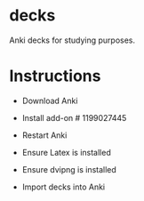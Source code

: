 decks
=====

Anki decks for studying purposes.

Instructions
============

- Download Anki

- Install add-on # 1199027445

- Restart Anki

- Ensure Latex is installed

- Ensure dvipng is installed

- Import decks into Anki
